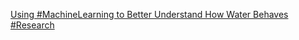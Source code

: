 [Using #MachineLearning to Better Understand How Water Behaves   #Research](https://qi.tc/qi/110832)